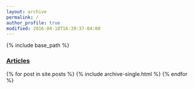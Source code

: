 ```yaml
---
layout: archive
permalink: /
author_profile: true
modified: 2016-04-18T16:39:37-04:00
---
```



{% include base_path %}


<div class="grid__wrapper">
  <h3><a href="{{ site.url}}/categories/">Articles</a></h3>
  {% for post in site.posts %}
    {% include archive-single.html %}
  {% endfor %}
</div>
<!--{% capture written_year %}'None'{% endcapture %}-->
<!--{% for post in site.posts %}-->
<!--  {% capture year %}{{ post.date | date: '%Y' }}{% endcapture %}-->
<!--  {% if year != written_year %}-->
<!--    <h2 id="{{ year | slugify }}" class="archive__subtitle">{{ year }}</h2>-->
<!--    {% capture written_year %}{{ year }}{% endcapture %}-->
<!--  {% endif %}-->
<!--  {% include archive-single.html %}-->
<!--{% endfor %}-->
